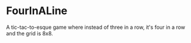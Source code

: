 # FourInALine
A tic-tac-to-esque game where instead of three in a row, it's four in a row and the grid is 8x8.
